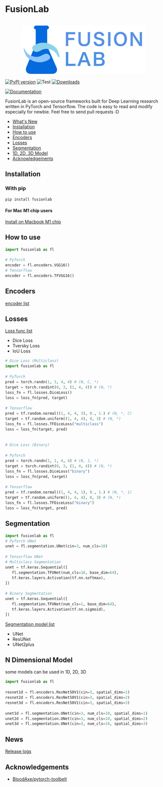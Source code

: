 # FusionLab

<p align="center">
    <br>
    <img src="assets/imgs/fusionlab_banner.png" width="400"/>
    <br>
<p>

[![PyPI version](https://badge.fury.io/py/fusionlab.svg)](https://badge.fury.io/py/fusionlab) ![Test](https://github.com/taipingeric/fusionlab/actions/workflows/python-app.yml/badge.svg)  [![Downloads](https://static.pepy.tech/badge/fusionlab)](https://pepy.tech/project/fusionlab)

[![Documentation](https://img.shields.io/badge/view-Documentation-blue?style=for-the-badge)](https://fusionlab.readthedocs.io/)

FusionLab is an open-source frameworks built for Deep Learning research written in PyTorch and Tensorflow. The code is easy to read and modify 
especially for newbie. Feel free to send pull requests :D

* [What's New](#news)
* [Installation](#installation)
* [How to use](#how-to-use)
* [Encoders](#encoders)
* [Losses](#losses)
* [Segmentation](#segmentation)
* [1D, 2D, 3D Model](#n-dimensional-model)
* [Acknowledgements](#acknowledgements)
      
## Installation

### With pip

```bash
pip install fusionlab
```

#### For Mac M1 chip users
[Install on Macbook M1 chip](./configs/Install%20on%20Macbook%20M1.md) 

## How to use

```python
import fusionlab as fl

# PyTorch
encoder = fl.encoders.VGG16()
# Tensorflow
encoder = fl.encoders.TFVGG16()

```

## Encoders

[encoder list](fusionlab/encoders/README.md)

## Losses

[Loss func list](fusionlab/losses/README.md)
* Dice Loss
* Tversky Loss
* IoU Loss


```python
# Dice Loss (Multiclass)
import fusionlab as fl

# PyTorch
pred = torch.randn(1, 3, 4, 4) # (N, C, *)
target = torch.randint(0, 3, (1, 4, 4)) # (N, *)
loss_fn = fl.losses.DiceLoss()
loss = loss_fn(pred, target)

# Tensorflow
pred = tf.random.normal((1, 4, 4, 3), 0., 1.) # (N, *, C)
target = tf.random.uniform((1, 4, 4), 0, 3) # (N, *)
loss_fn = fl.losses.TFDiceLoss("multiclass")
loss = loss_fn(target, pred)


# Dice Loss (Binary)

# PyTorch
pred = torch.randn(1, 1, 4, 4) # (N, 1, *)
target = torch.randint(0, 3, (1, 4, 4)) # (N, *)
loss_fn = fl.losses.DiceLoss("binary")
loss = loss_fn(pred, target)

# Tensorflow
pred = tf.random.normal((1, 4, 4, 1), 0., 1.) # (N, *, 1)
target = tf.random.uniform((1, 4, 4), 0, 3) # (N, *)
loss_fn = fl.losses.TFDiceLoss("binary")
loss = loss_fn(target, pred)


```

## Segmentation

```python
import fusionlab as fl
# PyTorch UNet
unet = fl.segmentation.UNet(cin=3, num_cls=10)

# Tensorflow UNet
# Multiclass Segmentation
unet = tf.keras.Sequential([
   fl.segmentation.TFUNet(num_cls=10, base_dim=64),
   tf.keras.layers.Activation(tf.nn.softmax),
])

# Binary Segmentation
unet = tf.keras.Sequential([
   fl.segmentation.TFUNet(num_cls=1, base_dim=64),
   tf.keras.layers.Activation(tf.nn.sigmoid),
])
```

[Segmentation model list](fusionlab/segmentation/README.md)

* UNet
* ResUNet
* UNet2plus

## N Dimensional Model

some models can be used in 1D, 2D, 3D

```python
import fusionlab as fl

resnet1d = fl.encoders.ResNet50V1(cin=3, spatial_dims=1)
resnet2d = fl.encoders.ResNet50V1(cin=3, spatial_dims=2)
resnet3d = fl.encoders.ResNet50V1(cin=3, spatial_dims=3)

unet1d = fl.segmentation.UNet(cin=3, num_cls=10, spatial_dims=1)
unet2d = fl.segmentation.UNet(cin=3, num_cls=10, spatial_dims=2)
unet3d = fl.segmentation.UNet(cin=3, num_cls=10, spatial_dims=3)
```

## News

[Release logs](./release_logs.md)

## Acknowledgements

* [BloodAxe/pytorch-toolbelt](https://github.com/BloodAxe/pytorch-toolbelt)
